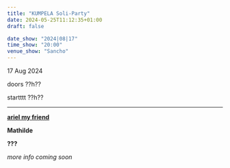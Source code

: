 ```yaml
---
title: "KUMPELA Soli-Party"
date: 2024-05-25T11:12:35+01:00
draft: false

date_show: "2024|08|17"
time_show: "20:00"
venue_show: "Sancho"
---
```


17 Aug 2024

doors ??h??

startttt ??h??

---

**[ariel my friend](https://arielmyfriend.bandcamp.com)**

**Mathilde**

**???**

_more info coming soon_

<!-- ![KUMPELA Soli-Party](../../posters/2024-08-17.jpg) -->
